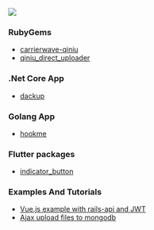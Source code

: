 ![](https://github-readme-stats.vercel.app/api?username=huobazi)

<!--
**huobazi/huobazi** is a ✨ _special_ ✨ repository because its `README.md` (this file) appears on your GitHub profile.

Here are some ideas to get you started:

- 🔭 I’m currently working on ...
- 🌱 I’m currently learning ...
- 👯 I’m looking to collaborate on ...
- 🤔 I’m looking for help with ...
- 💬 Ask me about ...
- 📫 How to reach me: ...
- 😄 Pronouns: ...
- ⚡ Fun fact: ...
-->

### RubyGems

- [carrierwave-qiniu](https://github.com/huobazi/carrierwave-qiniu)
- [qiniu_direct_uploader](https://github.com/huobazi/qiniu_direct_uploader)

### .Net Core App

- [dackup](https://github.com/huobazi/dackup)

### Golang App

- [hookme](https://github.com/huobazi/hookme)

### Flutter packages

- [indicator_button](https://github.com/huobazi/indicator_button)

### Examples And  Tutorials

- [Vue.js example with rails-api and JWT](https://github.com/huobazi/vuejs-with-rails-api-and-jwt-example)
- [Ajax upload files to mongodb](https://github.com/huobazi/ajax-upload-with-carrierwave-mongoid)
